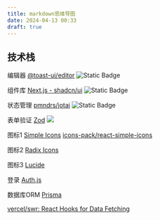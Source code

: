 ```yaml
---
title: markdown思维导图
date: 2024-04-13 00:33
draft: true
---
```

## 技术栈

编辑器 [@toast-ui/editor](https://nhn.github.io/tui.editor/latest/) ![Static Badge](https://img.shields.io/badge/star-16k-blue)

组件库 [Next.js - shadcn/ui](https://ui.shadcn.com/docs/dark-mode/next) ![Static Badge](https://img.shields.io/badge/star-55k-blue)

状态管理 [pmndrs/jotai](https://github.com/pmndrs/jotai) ![Static Badge](https://img.shields.io/badge/star-17k-blue) 

表单验证 [Zod](https://zod.dev/) ![](https://img.shields.io/github/stars/colinhacks/zod) 

图标1  [Simple Icons](https://simpleicons.org/?q=panel) [icons-pack/react-simple-icons](https://github.com/icons-pack/react-simple-icons) 

图标2 [Radix Icons](https://www.radix-ui.com/icons)

图标3 [Lucide](https://lucide.dev/)

登录 [Auth.js](https://authjs.dev/reference/core) 

数据库ORM [Prisma](https://www.prisma.io/docs/getting-started/quickstart) 

[vercel/swr: React Hooks for Data Fetching](https://github.com/vercel/swr)


